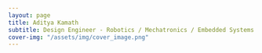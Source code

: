 ```yaml
---
layout: page
title: Aditya Kamath
subtitle: Design Engineer - Robotics / Mechatronics / Embedded Systems
cover-img: "/assets/img/cover_image.png"
---
```


